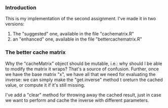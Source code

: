 ### Introduction

This is my implementation of the second assignment. I've made it in two versions:

1. The "suggested" one, available in the file "cachematrix.R"
2. an "enhanced" one, available in the file "bettercachematrix.R"

### The better cache matrix

Why the "cacheMatrix" object should be mutable, i.e.: why should I be able to 
modify the matrix it wraps? That's a source of confusion. Further, once we
have the base matrix "x", we have all that we need for evaluating the inverse:
we can simply make the "get.inverse" method t oreturn the cached value, or compute
it if it's still missing.

 I've add a "clear" method for throwing away the cached result, just in case we want
 to perform and cache the inverse with different parameters.
 